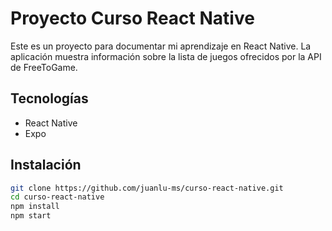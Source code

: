 # Proyecto Curso React Native

Este es un proyecto para documentar mi aprendizaje en React Native. La aplicación muestra información sobre la lista de juegos ofrecidos por la API de FreeToGame.

## Tecnologías
- React Native
- Expo

## Instalación
```bash
git clone https://github.com/juanlu-ms/curso-react-native.git
cd curso-react-native
npm install
npm start
```
